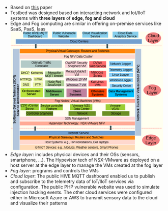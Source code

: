 - Based on [this](/dataset_note/papers/TON_Network_dataset.pdf) paper
- Testbed was designed  based on interacting network and Iot/IIoT systems with **three layers** of **edge, fog and cloud** 
- Edge and Fog computing are similar in offering on-premise services like SaaS, PaaS, Iaas
![architecture](<img/proposed dynamic architecture.png>)
- *Edge layer*: includes physical devices and their OSs (sensors, smartphone, …). The Hypevisor tech of NSX-VMware as deployed on a host server at the edge layer to manage the VMs created at the fog layer
- *Fog layer*: programs and controls the VMs
- *Cloud layer*: The public HIVE MQTT dashboard enabled us to publish and subscribe to the telemetry data of IoT/IIoT services via configuration. The public PHP vulnerable website was used to simulate injection hacking events. The other cloud services were configured either in Microsoft Azure or AWS to transmit sensory data to the cloud and visualize their patterns
